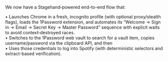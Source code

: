 We now have a Stagehand‐powered end-to-end flow that:

 • Launches Chrome in a fresh, incognito profile (with optional proxy/stealth flags), loads the 1Password extension, and automates its “Welcome → Sign in → Email → Secret Key → Master Password” sequence with explicit waits to avoid context‐destroyed races.  
 • Switches to the 1Password web vault to search for a vault item, copies username/password via the clipboard API, and then  
 • Uses those credentials to log into Spotify (with deterministic selectors and extract-based verification).
